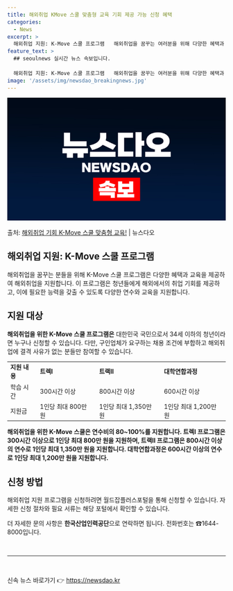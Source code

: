 ```yaml
---
title: 해외취업 KMove 스쿨 맞춤형 교육 기회 제공 가능 신청 혜택
categories:
  - News
excerpt: >
  해외취업 지원: K-Move 스쿨 프로그램   해외취업을 꿈꾸는 여러분을 위해 다양한 혜택과 교육을 제공하는…
feature_text: >
  ## seoulnews 실시간 뉴스 속보입니다.

  해외취업 지원: K-Move 스쿨 프로그램   해외취업을 꿈꾸는 여러분을 위해 다양한 혜택과 교육을 제공하는…
image: '/assets/img/newsdao_breakingnews.jpg'
---
```


![뉴스다오 속보](/assets/img/newsdao_breakingnews.jpg)

<p>출처: <a href="https://newsdao.kr/4026" rel="dofollow">해외취업 기회 K-Move 스쿨 맞춤형 교육!</a> | 뉴스다오</p>

<h2 data-ke-size="size26">해외취업 지원: K-Move 스쿨 프로그램</h2>

<p data-ke-size="size16">해외취업을 꿈꾸는 분들을 위해 K-Move 스쿨 프로그램은 다양한 혜택과 교육을 제공하여 해외취업을 지원합니다. 이 프로그램은 청년들에게 해외에서의 취업 기회를 제공하고, 이에 필요한 능력을 갖출 수 있도록 다양한 연수와 교육을 지원합니다.</p>

<h2 data-ke-size="size24">지원 대상</h2>

<p data-ke-size="size16"><b>해외취업을 위한 K-Move 스쿨 프로그램은</b> 대한민국 국민으로서 34세 이하의 청년이라면 누구나 신청할 수 있습니다. 다만, 구인업체가 요구하는 채용 조건에 부합하고 해외취업에 결격 사유가 없는 분들만 참여할 수 있습니다.</p>

<table>
  <tr>
    <td><b>지원 내용</b></td>
    <td><b>트렉Ⅰ</b></td>
    <td><b>트랙Ⅱ</b></td>
    <td><b>대학연합과정</b></td>
  </tr>
  <tr>
    <td>학습 시간</td>
    <td>300시간 이상</td>
    <td>800시간 이상</td>
    <td>600시간 이상</td>
  </tr>
  <tr>
    <td>지원금</td>
    <td>1인당 최대 800만 원</td>
    <td>1인당 최대 1,350만 원</td>
    <td>1인당 최대 1,200만 원</td>
  </tr>
</table>

<p data-ke-size="size16"><b>해외취업을 위한 K-Move 스쿨은 연수비의 80~100%를 지원합니다. 트렉Ⅰ 프로그램은 300시간 이상으로 1인당 최대 800만 원을 지원하며, 트랙Ⅱ 프로그램은 800시간 이상의 연수로 1인당 최대 1,350만 원을 지원합니다. 대학연합과정은 600시간 이상의 연수로 1인당 최대 1,200만 원을 지원합니다.</b></p>

<h2 data-ke-size="size24">신청 방법</h2>

<p data-ke-size="size16">해외취업 지원 프로그램을 신청하려면 월드잡플러스포털을 통해 신청할 수 있습니다. 자세한 신청 절차와 필요 서류는 해당 포털에서 확인할 수 있습니다.</p>
<p data-ke-size="size16">더 자세한 문의 사항은 <b>한국산업인력공단</b>으로 연락하면 됩니다. 전화번호는 ☎1644-8000입니다.</p>

<p data-ke-size="size16">&nbsp;</p>

<hr>
<p data-ke-size="size16">&nbsp;</p>

<p data-ke-size="size16"></p> 

신속 뉴스 바로가기 👉 <a href="https://newsdao.kr" rel="dofollow">https://newsdao.kr</a>



